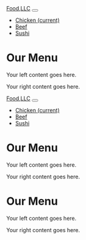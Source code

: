 

<!DOCTYPE html>
<html lang="en">
<head>
  <meta charset="UTF-8">
  <meta name="viewport" content="width=device-width, initial-scale=1">
  <link rel="stylesheet" href="https://maxcdn.bootstrapcdn.com/bootstrap/4.0.0/css/bootstrap.min.css">
  <title>Your Responsive Website</title>
</head>
<body>
<!-- Navbar with Bootstrap classes -->
<nav class="navbar navbar-expand-lg navbar-dark bg-dark">
  <a class="navbar-brand" href="#">Food,LLC</a>
  <button class="navbar-toggler" type="button" data-toggle="collapse" data-target="#navbarNav" aria-controls="navbarNav" aria-expanded="false" aria-label="Toggle navigation">
    <span class="navbar-toggler-icon"></span>
  </button>
  <div class="collapse navbar-collapse" id="navbarNav">
    <ul class="navbar-nav">
      <li class="nav-item active">
        <a class="nav-link" href="#">Chicken <span class="sr-only">(current)</span></a>
      </li>
      <li class="nav-item">
        <a class="nav-link" href="#">Beef</a>
      </li>
      <li class="nav-item">
        <a class="nav-link" href="#">Sushi</a>
      </li>
    </ul>
  </div>
</nav>
<!-- Page Heading with Bootstrap class -->
<div class="container mt-4">
   <h1 class="mt-5 text-center">Our Menu</h1>
</div>
<!-- Bootstrap Grid for the tall section -->
<div class="container mt-4">
  <div class="row">
      <div class="col-md-6">
      <!-- Content for the left side of the grid -->
      <p>Your left content goes here.</p>
    </div>
    <div class="col-md-6">
      <!-- Content for the right side of the grid -->
      <p>Your right content goes here.</p>
    </div>
  </div>
</div>
<!-- Bootstrap JS and Popper.js (required for Bootstrap components) -->
<script src="https://code.jquery.com/jquery-3.2.1.slim.min.js"></script>
<script src="https://cdnjs.cloudflare.com/ajax/libs/popper.js/1.12.9/umd/popper.min.js"></script>
<script src="https://maxcdn.bootstrapcdn.com/bootstrap/4.0.0/js/bootstrap.min.js"></script>
</body>
</html>





<!DOCTYPE html>
<html lang="en">
<head>
  <meta charset="UTF-8">
  <meta name="viewport" content="width=device-width, initial-scale=1">
  <link rel="stylesheet" href="https://maxcdn.bootstrapcdn.com/bootstrap/4.0.0/css/bootstrap.min.css">
  <title>Your Responsive Website</title>
</head>
<body>
<!-- Navbar with Bootstrap classes -->
<nav class="navbar navbar-expand-lg navbar-dark bg-dark">
  <a class="navbar-brand" href="#">Food,LLC</a>
  <button class="navbar-toggler" type="button" data-toggle="collapse" data-target="#navbarNav" aria-controls="navbarNav" aria-expanded="false" aria-label="Toggle navigation">
    <span class="navbar-toggler-icon"></span>
  </button>
  <div class="collapse navbar-collapse" id="navbarNav">
    <ul class="navbar-nav">
      <li class="nav-item active">
        <a class="nav-link" href="#">Chicken <span class="sr-only">(current)</span></a>
      </li>
      <li class="nav-item">
        <a class="nav-link" href="#">Beef</a>
      </li>
      <li class="nav-item">
        <a class="nav-link" href="#">Sushi</a>
      </li>
    </ul>
  </div>
</nav>
<!-- Page Heading with Bootstrap class -->
<div class="container mt-4">
   <h1 class="mt-5 text-center">Our Menu</h1>
</div>
<!-- Bootstrap Grid for the tall section -->
<div class="container mt-4">
  <div class="row">
      <div class="col-md-6">
      <!-- Content for the left side of the grid -->
      <p class="bg-primary text-white text-center">Your left content goes here.</p>
    </div>
    <div class="col-md-6">
      <!-- Content for the right side of the grid -->
      <p class="bg-success text-white text-center">Your right content goes here.</p>
    </div>
  </div>
</div>
<!-- Bootstrap JS and Popper.js (required for Bootstrap components) -->
<script src="https://code.jquery.com/jquery-3.2.1.slim.min.js"></script>
<script src="https://cdnjs.cloudflare.com/ajax/libs/popper.js/1.12.9/umd/popper.min.js"></script>
<script src="https://maxcdn.bootstrapcdn.com/bootstrap/4.0.0/js/bootstrap.min.js"></script>
</body>
</html>




<!DOCTYPE html>
<html lang="en">
<head>
  <!-- Your existing head content -->
</head>
<body>
<nav class="navbar navbar-expand-lg navbar-dark bg-dark">
  <!-- Navbar content -->
</nav>
<div class="container mt-4">
   <h1 class="mt-5 text-center">Our Menu</h1>
</div>
<div class="container mt-4">
  <div class="row">
      <div class="col-md-6">
      <p class="bg-secondary text-white text-center">Your left content goes here.</p>
    </div>
    <div class="col-md-6">
      <p class="bg-secondary text-white text-center">Your right content goes here.</p>
    </div>
  </div>
</div>
<script src="https://code.jquery.com/jquery-3.2.1.slim.min.js"></script>
<script src="https://cdnjs.cloudflare.com/ajax/libs/popper.js/1.12.9/umd/popper.min.js"></script>
<script src="https://maxcdn.bootstrapcdn.com/bootstrap/4.0.0/js/bootstrap.min.js"></script>
</body>
</html>


